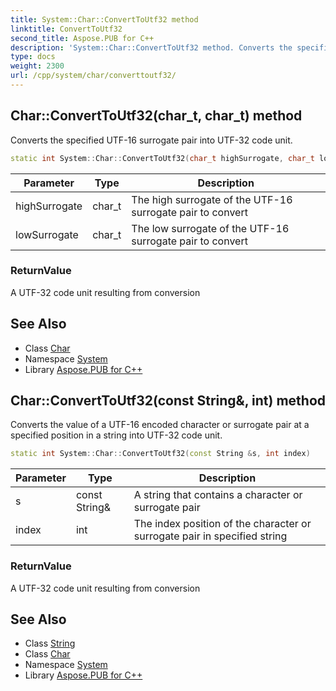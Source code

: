 ```yaml
---
title: System::Char::ConvertToUtf32 method
linktitle: ConvertToUtf32
second_title: Aspose.PUB for C++
description: 'System::Char::ConvertToUtf32 method. Converts the specified UTF-16 surrogate pair into UTF-32 code unit in C++.'
type: docs
weight: 2300
url: /cpp/system/char/converttoutf32/
---
```

## Char::ConvertToUtf32(char_t, char_t) method


Converts the specified UTF-16 surrogate pair into UTF-32 code unit.

```cpp
static int System::Char::ConvertToUtf32(char_t highSurrogate, char_t lowSurrogate)
```


| Parameter | Type | Description |
| --- | --- | --- |
| highSurrogate | char_t | The high surrogate of the UTF-16 surrogate pair to convert |
| lowSurrogate | char_t | The low surrogate of the UTF-16 surrogate pair to convert |

### ReturnValue

A UTF-32 code unit resulting from conversion

## See Also

* Class [Char](../)
* Namespace [System](../../)
* Library [Aspose.PUB for C++](../../../)
## Char::ConvertToUtf32(const String\&, int) method


Converts the value of a UTF-16 encoded character or surrogate pair at a specified position in a string into UTF-32 code unit.

```cpp
static int System::Char::ConvertToUtf32(const String &s, int index)
```


| Parameter | Type | Description |
| --- | --- | --- |
| s | const String\& | A string that contains a character or surrogate pair |
| index | int | The index position of the character or surrogate pair in specified string |

### ReturnValue

A UTF-32 code unit resulting from conversion

## See Also

* Class [String](../../string/)
* Class [Char](../)
* Namespace [System](../../)
* Library [Aspose.PUB for C++](../../../)
